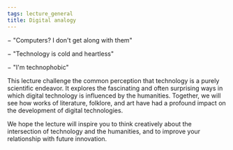 ```yaml
---
tags: lecture_general
title: Digital analogy
---
```


&minus; "Computers? I don't get along with them"

&minus; "Technology is cold and heartless"

&minus; "I'm technophobic"

This lecture challenge the common perception that technology is a purely scientific endeavor. It explores the fascinating and often surprising ways in which digital technology is influenced by the humanities. Together, we will see how works of literature, folklore, and art have had a profound impact on the development of digital technologies.

We hope the lecture will inspire you to think creatively about the intersection of technology and the humanities, and to improve your relationship with future innovation.